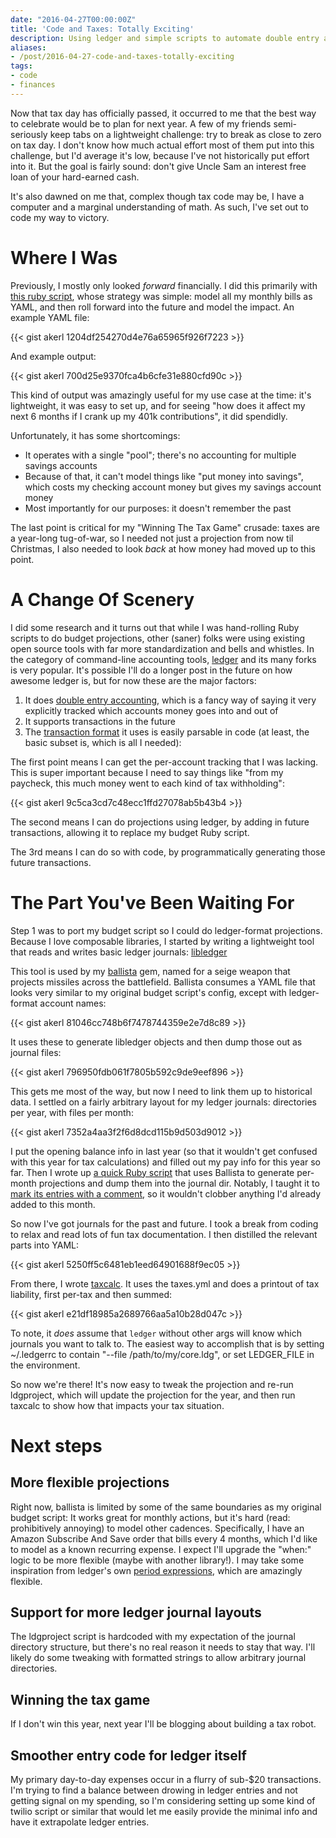 ```yaml
---
date: "2016-04-27T00:00:00Z"
title: 'Code and Taxes: Totally Exciting'
description: Using ledger and simple scripts to automate double entry accounting
aliases:
- /post/2016-04-27-code-and-taxes-totally-exciting
tags:
- code
- finances
---
```


Now that tax day has officially passed, it occurred to me that the best way to celebrate would be to plan for next year. A few of my friends semi-seriously keep tabs on a lightweight challenge: try to break as close to zero on tax day. I don't know how much actual effort most of them put into this challenge, but I'd average it's low, because I've not historically put effort into it. But the goal is fairly sound: don't give Uncle Sam an interest free loan of your hard-earned cash.

It's also dawned on me that, complex though tax code may be, I have a computer and a marginal understanding of math. As such, I've set out to code my way to victory.

<!--more-->

Where I Was
===========

Previously, I mostly only looked *forward* financially. I did this primarily with [this ruby script](https://github.com/akerl/scripts/blob/master/old/budget), whose strategy was simple: model all my monthly bills as YAML, and then roll forward into the future and model the impact. An example YAML file:

{{< gist akerl 1204df254270d4e76a65965f926f7223 >}}

And example output:

{{< gist akerl 700d25e9370fca4b6cfe31e880cfd90c >}}

This kind of output was amazingly useful for my use case at the time: it's lightweight, it was easy to set up, and for seeing "how does it affect my next 6 months if I crank up my 401k contributions", it did spendidly.

Unfortunately, it has some shortcomings:

* It operates with a single "pool"; there's no accounting for multiple savings accounts
* Because of that, it can't model things like "put money into savings", which costs my checking account money but gives my savings account money
* Most importantly for our purposes: it doesn't remember the past

The last point is critical for my "Winning The Tax Game" crusade: taxes are a year-long tug-of-war, so I needed not just a projection from now til Christmas, I also needed to look *back* at how money had moved up to this point.

A Change Of Scenery
============

I did some research and it turns out that while I was hand-rolling Ruby scripts to do budget projections, other (saner) folks were using existing open source tools with far more standardization and bells and whistles. In the category of command-line accounting tools, [ledger](http://www.ledger-cli.org/) and its many forks is very popular. It's possible I'll do a longer post in the future on how awesome ledger is, but for now these are the major factors:

1. It does [double entry accounting](https://en.wikipedia.org/wiki/Double-entry_bookkeeping_system), which is a fancy way of saying it very explicitly tracked which accounts money goes into and out of
2. It supports transactions in the future
3. The [transaction format](http://www.ledger-cli.org/3.0/doc/ledger3.html#Basic-format) it uses is easily parsable in code (at least, the basic subset is, which is all I needed): 

The first point means I can get the per-account tracking that I was lacking. This is super important because I need to say things like "from my paycheck, this much money went to each kind of tax withholding":

{{< gist akerl 9c5ca3cd7c48ecc1ffd27078ab5b43b4 >}}

The second means I can do projections using ledger, by adding in future transactions, allowing it to replace my budget Ruby script.

The 3rd means I can do so with code, by programmatically generating those future transactions.

The Part You've Been Waiting For
=======================

Step 1 was to port my budget script so I could do ledger-format projections. Because I love composable libraries, I started by writing a lightweight tool that reads and writes basic ledger journals: [libledger](https://github.com/akerl/libledger)

This tool is used by my [ballista](https://github.com/akerl/ballista) gem, named for a seige weapon that projects missiles across the battlefield. Ballista consumes a YAML file that looks very similar to my original budget script's config, except with ledger-format account names:

{{< gist akerl 81046cc748b6f7478744359e2e7d8c89 >}}

It uses these to generate libledger objects and then dump those out as journal files:

{{< gist akerl 796950fdb061f7805b592c9de9eef896 >}}

This gets me most of the way, but now I need to link them up to historical data. I settled on a fairly arbitrary layout for my ledger journals: directories per year, with files per month:

{{< gist akerl 7352a4aa3f2f6d8dcd115b9d503d9012 >}}

I put the opening balance info in last year (so that it wouldn't get confused with this year for tax calculations) and filled out my pay info for this year so far. Then I wrote up [a quick Ruby script](https://github.com/akerl/ledgerhelpers/blob/master/ldgproject) that uses Ballista to generate per-month projections and dump them into the journal dir. Notably, I taught it to [mark its entries with a comment](https://github.com/akerl/ledgerhelpers/blob/b69b01d2cb2d6fcabacb560af8e8bc371b3dc6d4/ldgproject#L32), so it wouldn't clobber anything I'd already added to this month.

So now I've got journals for the past and future. I took a break from coding to relax and read lots of fun tax documentation. I then distilled the relevant parts into YAML:

{{< gist akerl 5250ff5c6481eb1eed64901688f9ec05 >}}

From there, I wrote [taxcalc](https://github.com/akerl/ledgerhelpers/blob/master/taxcalc). It uses the taxes.yml and does a printout of tax liability, first per-tax and then summed:

{{< gist akerl e21df18985a2689766aa5a10b28d047c >}}

To note, it *does* assume that `ledger` without other args will know which journals you want to talk to. The easiest way to accomplish that is by setting ~/.ledgerrc to contain "--file /path/to/my/core.ldg", or set LEDGER_FILE in the environment.

So now we're there! It's now easy to tweak the projection and re-run ldgproject, which will update the projection for the year, and then run taxcalc to show how that impacts your tax situation.

Next steps
==========

More flexible projections
-------------

Right now, ballista is limited by some of the same boundaries as my original budget script: It works great for monthly actions, but it's hard (read: prohibitively annoying) to model other cadences. Specifically, I have an Amazon Subscribe And Save order that bills every 4 months, which I'd like to model as a known recurring expense. I expect I'll upgrade the "when:" logic to be more flexible (maybe with another library!). I may take some inspiration from ledger's own [period expressions](http://www.ledger-cli.org/3.0/doc/ledger3.html#Period-Expressions), which are amazingly flexible.

Support for more ledger journal layouts
--------

The ldgproject script is hardcoded with my expectation of the journal directory structure, but there's no real reason it needs to stay that way. I'll likely do some tweaking with formatted strings to allow arbitrary journal directories.

Winning the tax game
-------------

If I don't win this year, next year I'll be blogging about building a tax robot.

Smoother entry code for ledger itself
---------

My primary day-to-day expenses occur in a flurry of sub-$20 transactions. I'm trying to find a balance between drowing in ledger entries and not getting signal on my spending, so I'm considering setting up some kind of twilio script or similar that would let me easily provide the minimal info and have it extrapolate ledger entries.

